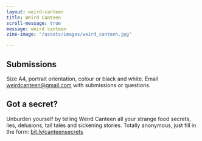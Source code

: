 ```yaml
---
layout: weird-canteen
title: Weird Canteen
scroll-message: true
message: weird canteen
zine-image: "/assets/images/weird_canteen.jpg"

---
```

## Submissions

Size A4, portrait orientation, colour or black and white. Email [weirdcanteen@gmail.com](mailto:weirdcanteen@gmail.com) with submissions or questions.

## Got a secret?

Unburden yourself by telling Weird Canteen all your strange food secrets, lies, delusions, tall tales and sickening stories. Totally anonymous, just fill in the form: [bit.ly/canteensecrets](http://www.bit.ly/canteensecrets)
